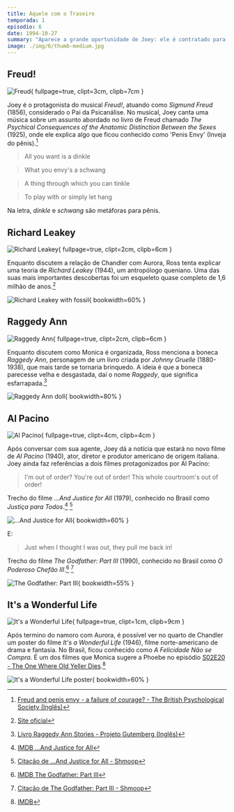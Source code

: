 ```yaml
---
title: Aquele com o Traseiro
temporada: 1
episodio: 6
date: 1994-10-27
summary: "Aparece a grande oportunidade de Joey: ele é contratado para ser dublê de Al Pacino."
image: ./img/6/thumb-medium.jpg
---
```


## Freud!

![Freud](./img/6/freud.png){ fullpage=true, clipt=3cm, clipb=7cm }

Joey é o protagonista do musical *Freud!*, atuando como *Sigmund Freud* (1856),
considerado o Pai da Psicanálise. No musical, Joey canta uma música sobre um
assunto abordado no livro de Freud chamado
*The Psychical Consequences of the Anatomic Distinction Between the Sexes* (1925),
onde ele explica algo que ficou conhecido como 'Penis Envy' (Inveja do pênis).[^freud-bps]

> All you want is a dinkle

> What you envy's a schwang

> A thing through which you can tinkle

> To play with or simply let hang

Na letra, *dinkle* e *schwang* são metáforas para pênis.

[^freud-bps]: [Freud and penis envy - a failure of courage? - The British Psychological Society (Inglês)](https://thepsychologist.bps.org.uk/volume-31/june-2018/freud-and-penis-envy-failure-courage)

## Richard Leakey

![Richard Leakey](./img/6/richard-leakey.png){ fullpage=true, clipt=2cm, clipb=6cm }

<cena>
  <ross
    original="- All right. There's a theory put forth by Richard Leakey..."
    traducao="- Certo. Há uma teoria de Richard Leakey..."
  ></ross>
</cena>

Enquanto discutem a relação de Chandler com Aurora, Ross tenta explicar uma teoria
de *Richard Leakey* (1944), um antropólogo queniano. Uma das suas mais importantes
descobertas foi um esqueleto quase completo de 1,6 milhão de anos.[^leakey-site]

![Richard Leakey with fossil](./img/6/richard-leakey-with-fossil.jpg){ bookwidth=60% }

[^leakey-site]: [Site oficial](http://www.leakey.com/bios/richard-leakey)

## Raggedy Ann

![Raggedy Ann](./img/6/raggedy-ann.png){ fullpage=true, clipt=2cm, clipb=6cm }

<cena>
  <ross
    original="- When we were kids, yours was the only Raggedy Ann doll that wasn't raggedy."
    traducao="- Quando criança, sua Raggedy Ann era a única boneca intacta."
  ></ross>
</cena>

<!-- {"latex":[{"begin":{"tag":"col-1","width":0.5}}]} -->

Enquanto discutem como Monica é organizada, Ross menciona a boneca *Raggedy Ann*,
personagem de um livro criada por *Johnny Gruelle* (1880-1938), que mais tarde se tornaria
brinquedo. A ideia é que a boneca parecesse velha e desgastada, daí o nome *Raggedy*,
que significa esfarrapada.[^raggedy-gutenberg]

<!--{"latex":[{"end":{"tag":"col-1"}},{"begin":{"tag":"col-2","width":0.5}}]}-->

![Raggedy Ann doll](./img/6/raggedy-ann-doll.png){ bookwidth=80% }

<!--{"latex":[{"end":{"tag":"col-2"}}]}-->

[^raggedy-gutenberg]: [Livro Raggedy Ann Stories - Projeto Gutemberg (Inglês)](https://www.gutenberg.org/ebooks/18190)

## Al Pacino

![Al Pacino](./img/6/al-pacino.png){ fullpage=true, clipt=4cm, clipb=4cm }

<cena>
  <joey
    original="- My agent has just gotten me a job in the new Al Pacino movie!"
    traducao="- Minha agente arranjou um papel no novo filme de Al Pacino!"
  ></joey>
</cena>

Após conversar com sua agente, Joey dá a notícia que estará no novo filme de
*Al Pacino* (1940), ator, diretor e produtor americano de origem italiana.
Joey ainda faz referências a dois filmes protagonizados por Al Pacino:

<!-- {"latex":[{"begin":{"tag":"col-1","width":0.5}}]} -->

> I'm out of order? You're out of order! This whole courtroom's out of order!

Trecho do filme *...And Justice for All* (1979), conhecido no Brasil como
*Justiça para Todos*.[^justice-imdb] [^justice-citacao]

<!--{"latex":[{"end":{"tag":"col-1"}},{"begin":{"tag":"col-2","width":0.5}}]}-->

![...And Justice for All](./img/6/and-justice-for-all-poster.jpg){ bookwidth=60% }

<!--{"latex":[{"end":{"tag":"col-2"}}]}-->

<!-- {"latex":[{"begin":{"tag":"col-1","width":0.5}}]} -->

E:

> Just when I thought I was out, they pull me back in!

Trecho do filme *The Godfather: Part III* (1990), conhecido no Brasil como
*O Poderoso Chefão III*.[^godfather-imdb] [^godfather-citacao]

<!--{"latex":[{"end":{"tag":"col-1"}},{"begin":{"tag":"col-2","width":0.5}}]}-->

![The Godfather: Part III](./img/6/the-godfather-iii-poster.jpg){ bookwidth=55% }

<!--{"latex":[{"end":{"tag":"col-2"}}]}-->

[^justice-imdb]: [IMDB ...And Justice for All](https://www.imdb.com/title/tt0078718/?ref_=nv_sr_srsg_0)
[^justice-citacao]: [Citação de ...And Justice for All - Shmoop](https://www.shmoop.com/quotes/whole-courts-out-of-order.html)
[^godfather-imdb]: [IMDB The Godfather: Part III](https://www.imdb.com/title/tt0099674/?ref_=nv_sr_srsg_3)
[^godfather-citacao]: [Citação de The Godfather: Part III - Shmoop](https://www.shmoop.com/quotes/just-when-i-thought-i-was-out.html)

## It's a Wonderful Life

![It's a Wonderful Life](./img/6/its-a-wonderful-life.png){ fullpage=true, clipt=1cm, clipb=9cm }

<!-- {"latex":[{"begin":{"tag":"col-1","width":0.5}}]} -->

Após termino do namoro com Aurora, é possível ver no quarto de Chandler um poster
do filme *It's a Wonderful Life* (1946), filme norte-americano de drama e fantasia.
No Brasil, ficou conhecido como *A Felicidade Não se Compra*. É um dos filmes que Monica
sugere a Phoebe no episódio
[S02E20 - The One Where Old Yeller Dies](/temporada/2/episodio/20/).[^wonderful-imdb]

<!--{"latex":[{"end":{"tag":"col-1"}},{"begin":{"tag":"col-2","width":0.5}}]}-->

![It's a Wonderful Life poster](./img/6/its-a-wonderful-life-poster.jpg){ bookwidth=60% }

<!--{"latex":[{"end":{"tag":"col-2"}}]}-->

[^wonderful-imdb]: [IMDB](https://www.imdb.com/title/tt0038650/)
